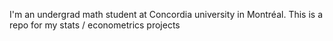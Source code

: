 I'm an undergrad math student at Concordia university in Montréal. This is a repo for my stats / econometrics projects
